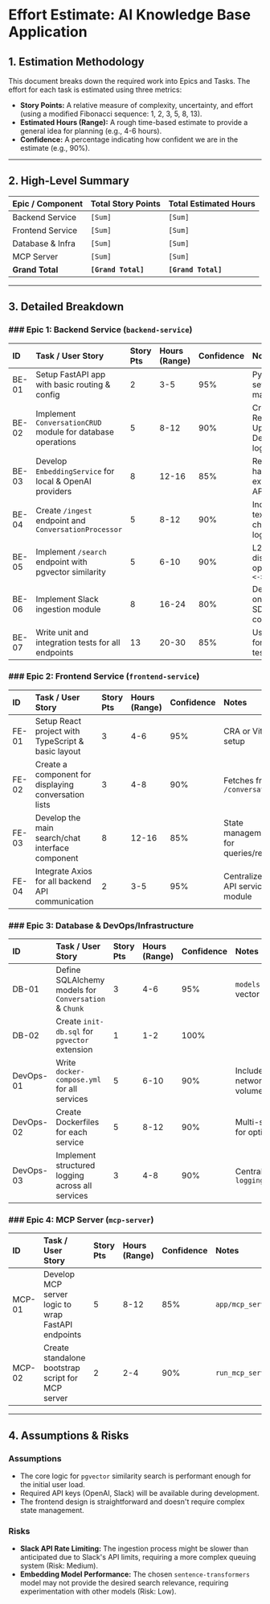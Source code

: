 # Effort Estimate: AI Knowledge Base Application

## 1. Estimation Methodology
This document breaks down the required work into Epics and Tasks. The effort for each task is estimated using three metrics:
-   **Story Points:** A relative measure of complexity, uncertainty, and effort (using a modified Fibonacci sequence: 1, 2, 3, 5, 8, 13).
-   **Estimated Hours (Range):** A rough time-based estimate to provide a general idea for planning (e.g., 4-6 hours).
-   **Confidence:** A percentage indicating how confident we are in the estimate (e.g., 90%).

---

## 2. High-Level Summary
| Epic / Component | Total Story Points | Total Estimated Hours |
| :--------------- | :----------------- | :-------------------- |
| Backend Service  | `[Sum]`            | `[Sum]`               |
| Frontend Service | `[Sum]`            | `[Sum]`               |
| Database & Infra | `[Sum]`            | `[Sum]`               |
| MCP Server       | `[Sum]`            | `[Sum]`               |
| **Grand Total** | **`[Grand Total]`**| **`[Grand Total]`** |

---

## 3. Detailed Breakdown

### ### Epic 1: Backend Service (`backend-service`)
| ID      | Task / User Story                                          | Story Pts | Hours (Range) | Confidence | Notes                               |
| :------ | :--------------------------------------------------------- | :-------- | :------------ | :--------- | :---------------------------------- |
| BE-01   | Setup FastAPI app with basic routing & config              | 2         | 3-5           | 95%        | Pydantic settings, main.py          |
| BE-02   | Implement `ConversationCRUD` module for database operations| 5         | 8-12          | 90%        | Create, Read, Update, Delete logic  |
| BE-03   | Develop `EmbeddingService` for local & OpenAI providers    | 8         | 12-16         | 85%        | Requires handling external API keys |
| BE-04   | Create `/ingest` endpoint and `ConversationProcessor`      | 5         | 8-12          | 90%        | Includes text chunking logic        |
| BE-05   | Implement `/search` endpoint with pgvector similarity      | 5         | 6-10          | 90%        | L2 distance operator `<->`          |
| BE-06   | Implement Slack ingestion module                           | 8         | 16-24         | 80%        | Depends on Slack SDK complexity     |
| BE-07   | Write unit and integration tests for all endpoints         | 13        | 20-30         | 85%        | Use `httpx` for async testing       |

### ### Epic 2: Frontend Service (`frontend-service`)
| ID      | Task / User Story                                          | Story Pts | Hours (Range) | Confidence | Notes                               |
| :------ | :--------------------------------------------------------- | :-------- | :------------ | :--------- | :---------------------------------- |
| FE-01   | Setup React project with TypeScript & basic layout         | 3         | 4-6           | 95%        | CRA or Vite setup                   |
| FE-02   | Create a component for displaying conversation lists       | 3         | 4-8           | 90%        | Fetches from `/conversations`       |
| FE-03   | Develop the main search/chat interface component           | 8         | 12-16         | 85%        | State management for queries/results|
| FE-04   | Integrate Axios for all backend API communication          | 2         | 3-5           | 95%        | Centralized API service module      |

### ### Epic 3: Database & DevOps/Infrastructure
| ID      | Task / User Story                                          | Story Pts | Hours (Range) | Confidence | Notes                               |
| :------ | :--------------------------------------------------------- | :-------- | :------------ | :--------- | :---------------------------------- |
| DB-01   | Define SQLAlchemy models for `Conversation` & `Chunk`      | 3         | 4-6           | 95%        | `models.py` with vector type        |
| DB-02   | Create `init-db.sql` for `pgvector` extension              | 1         | 1-2           | 100%       |                                     |
| DevOps-01 | Write `docker-compose.yml` for all services              | 5         | 6-10          | 90%        | Includes networking, volumes, health  |
| DevOps-02 | Create Dockerfiles for each service                      | 5         | 8-12          | 90%        | Multi-stage builds for optimization |
| DevOps-03 | Implement structured logging across all services         | 3         | 4-8           | 90%        | Centralized `logging_config.py`     |

### ### Epic 4: MCP Server (`mcp-server`)
| ID      | Task / User Story                                          | Story Pts | Hours (Range) | Confidence | Notes                                   |
| :------ | :--------------------------------------------------------- | :-------- | :------------ | :--------- | :-------------------------------------- |
| MCP-01  | Develop MCP server logic to wrap FastAPI endpoints         | 5         | 8-12          | 85%        | `app/mcp_server.py`                     |
| MCP-02  | Create standalone bootstrap script for MCP server          | 2         | 2-4           | 90%        | `run_mcp_server_standalone.py`          |

---

## 4. Assumptions & Risks
### Assumptions
-   The core logic for `pgvector` similarity search is performant enough for the initial user load.
-   Required API keys (OpenAI, Slack) will be available during development.
-   The frontend design is straightforward and doesn't require complex state management.

### Risks
-   **Slack API Rate Limiting:** The ingestion process might be slower than anticipated due to Slack's API limits, requiring a more complex queuing system (Risk: Medium).
-   **Embedding Model Performance:** The chosen `sentence-transformers` model may not provide the desired search relevance, requiring experimentation with other models (Risk: Low).